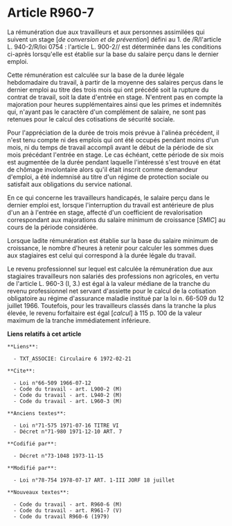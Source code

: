 # Article R960-7

La rémunération due aux travailleurs et aux personnes assimilées qui suivent un stage [*de conversion et de prévention*]
défini au 1. de /R/l'article L. 940-2/R/loi  0754 : l'article L. 900-2// est déterminée dans les conditions ci-après
lorsqu'elle est établie sur la base du salaire perçu dans le dernier emploi.

Cette rémunération est calculée sur la base de la durée légale hebdomadaire du travail, à partir de la moyenne des salaires
perçus dans le dernier emploi au titre des trois mois qui ont précédé soit la rupture du contrat de travail, soit la date
d'entrée en stage. N'entrent pas en compte la majoration pour heures supplémentaires ainsi que les primes et indemnités qui,
n'ayant pas le caractère d'un complément de salaire, ne sont pas retenues pour le calcul des cotisations de sécurité sociale.

Pour l'appréciation de la durée de trois mois prévue à l'alinéa précédent, il n'est tenu compte ni des emplois qui ont été
occupés pendant moins d'un mois, ni du temps de travail accompli avant le début de la période de six mois précédant l'entrée
en stage. Le cas échéant, cette période de six mois est augmentée de la durée pendant laquelle l'intéressé s'est trouvé en
état de chômage involontaire alors qu'il était inscrit comme demandeur d'emploi, a été indemnisé au titre d'un régime de
protection sociale ou satisfait aux obligations du service national.

En ce qui concerne les travailleurs handicapés, le salaire perçu dans le dernier emploi est, lorsque l'interruption du
travail est antérieure de plus d'un an à l'entrée en stage, affecté d'un coefficient de revalorisation correspondant aux
majorations du salaire minimum de croissance [*SMIC*] au cours de la période considérée.

Lorsque ladite rémunération est établie sur la base du salaire minimum de croissance, le nombre d'heures à retenir pour
calculer les sommes dues aux stagiaires est celui qui correspond à la durée légale du travail.

Le revenu professionnel sur lequel est calculée la rémunération due aux stagiaires travailleurs non salariés des professions
non agricoles, en vertu de l'article L. 960-3 (I, 3.) est égal à la valeur médiane de la tranche du revenu professionnel net
servant d'assiette pour le calcul de la cotisation obligatoire au régime d'assurance maladie institué par la loi n. 66-509 du
12 juillet 1966. Toutefois, pour les travailleurs classés dans la tranche la plus élevée, le revenu forfaitaire est égal
[*calcul*] à 115 p. 100 de la valeur maximum de la tranche immédiatement inférieure.

**Liens relatifs à cet article**

	**Liens**:

	  - TXT_ASSOCIE: Circulaire 6 1972-02-21

	**Cite**:

	  - Loi n°66-509 1966-07-12
	  - Code du travail - art. L900-2 (M)
	  - Code du travail - art. L940-2 (M)
	  - Code du travail - art. L960-3 (M)

	**Anciens textes**:

	  - Loi n°71-575 1971-07-16 TITRE VI
	  - Décret n°71-980 1971-12-10 ART. 7

	**Codifié par**:

	  - Décret n°73-1048 1973-11-15

	**Modifié par**:

	  - Loi n°78-754 1978-07-17 ART. 1-III JORF 18 juillet

	**Nouveaux textes**:

	  - Code du travail - art. R960-6 (M)
	  - Code du travail - art. R961-7 (V)
	  - Code du travail R960-6 (1979)
